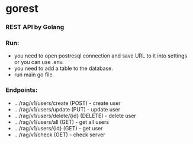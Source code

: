# gorest 

### REST API by Golang

### Run:
- you need to open postresql connection and save URL to it into settings or you can use .env. 
- you need to add a table to the database. 
- run main go file.

### Endpoints:
- .../rag/v1/users/create (POST) - create user 
- .../rag/v1/users/update (PUT) - update user
- .../rag/v1/users/delete/{id} (DELETE) - delete user
- .../rag/v1/users/all (GET) - get all users
- .../rag/v1/users/{id} (GET) - get user
- .../rag/v1/check (GET) - check server
